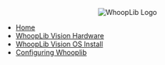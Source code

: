 <div align="center">
  <img src="./images/WhoopLibWhiteTiny.png" alt="WhoopLib Logo"></img>
</div>

- [Home](/)
- [WhoopLib Vision Hardware](WhoopLibVisionHardware/README.md)
- [WhoopLib Vision OS Install](WhoopLibVisionInstall/README.md)
- [Configuring Whooplib](Configuring/README.md)